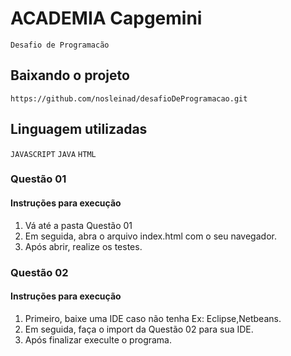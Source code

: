 # ACADEMIA Capgemini

`Desafio de Programacão`

## Baixando o projeto
`https://github.com/nosleinad/desafioDeProgramacao.git `

## Linguagem utilizadas

`JAVASCRIPT`
`JAVA`
`HTML`

### Questão 01

#### Instruções para execução
1. Vá até a pasta Questão 01
2. Em seguida, abra o arquivo index.html com o seu navegador.
3. Após abrir, realize os testes.

### Questão 02

#### Instruções para execução
1. Primeiro, baixe uma IDE caso não tenha Ex: Eclipse,Netbeans.
2. Em seguida, faça o import da Questão 02 para sua IDE.
3. Após finalizar execulte o programa.
